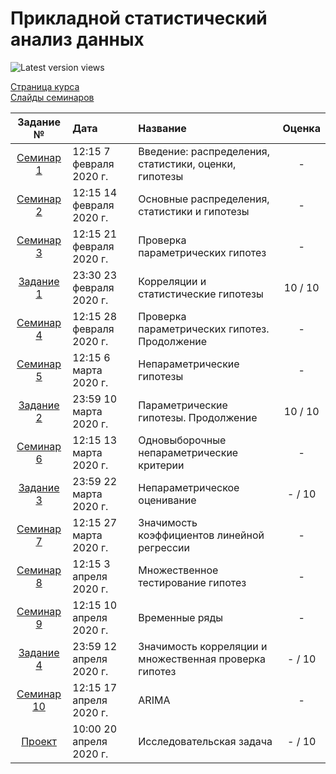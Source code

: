 # Прикладной статистический анализ данных

![Latest version views](https://github.com/CrafterKolyan/applied-statistical-data-analysis/workflows/Latest%20version%20views/badge.svg)

[Страница курса](https://github.com/mmp-asda/mmp_asda_spring_2020)  
[Слайды семинаров](http://www.machinelearning.ru/wiki/index.php?title=ПСАД)

| Задание № | Дата | Название | Оценка |
| :--: | :----------- | :----------- | :----: |
| [Семинар 1](seminar1/) | 12:15 7 февраля 2020 г.  | Введение: распределения, статистики, оценки, гипотезы | - |
| [Семинар 2](seminar2/) | 12:15 14 февраля 2020 г. | Основные распределения, статистики и гипотезы | - |
| [Семинар 3](seminar3/) | 12:15 21 февраля 2020 г. | Проверка параметрических гипотез | - |
| [Задание 1](task1/)    | 23:30 23 февраля 2020 г. | Корреляции и статистические гипотезы | 10 / 10 |
| [Семинар 4](seminar4/) | 12:15 28 февраля 2020 г. | Проверка параметрических гипотез. Продолжение | - |
| [Семинар 5](seminar5/) | 12:15 6 марта 2020 г.    | Непараметрические гипотезы | - |
| [Задание 2](task2/)    | 23:59 10 марта 2020 г.   | Параметрические гипотезы. Продолжение | 10 / 10 |
| [Семинар 6](seminar6/) | 12:15 13 марта 2020 г.   | Одновыборочные непараметрические критерии | - |
| [Задание 3](task3/)    | 23:59 22 марта 2020 г.   | Непараметрическое оценивание | - / 10 |
| [Семинар 7](https://www.youtube.com/watch?v=2OXc9FIXPf8) | 12:15 27 марта  2020 г.  | Значимость коэффициентов линейной регрессии | - |
| [Семинар 8](seminar8/) | 12:15 3 апреля  2020 г.  | Множественное тестирование гипотез | - |
| [Семинар 9](seminar9/) | 12:15 10 апреля 2020 г.  | Временные ряды | - |
| [Задание 4](task4/)    | 23:59 12 апреля 2020 г.  | Значимость корреляции и множественная проверка гипотез | - / 10 |
| [Семинар 10](seminar10/) | 12:15 17 апреля 2020 г.  | ARIMA | - |
| [Проект](project/)     | 10:00 20 апреля 2020 г.  | Исследовательская задача | - / 10 |
